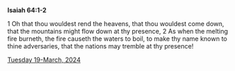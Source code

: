 **Isaiah 64:1-2**

1 Oh that thou wouldest rend the heavens, that thou wouldest come down, that the mountains might flow down at thy presence, 2 As when the melting fire burneth, the fire causeth the waters to boil, to make thy name known to thine adversaries, that the nations may tremble at thy presence!

[Tuesday 19-March, 2024](https://getbible.life/kjv/Isaiah/64/1-2)
